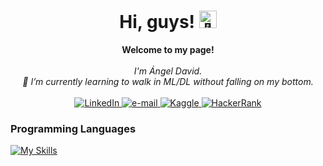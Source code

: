 <h1 align="center">Hi, guys! <img src="https://github.com/angeldavidhf/angeldavidhf/assets/24524555/766d336d-b87d-44ba-807c-c51de2bc6b4d" width="28px" alt="👋"></h1>

<p align="center">
    <b>Welcome to my page!</b><br><br>
    <i>
        I'm Ángel David.<br>
        🌱 I’m currently learning to walk in ML/DL without falling on my bottom.<br>
    </i><br>
    <a href="https://www.linkedin.com/in/angeldavidhf">
        <img src="https://img.shields.io/badge/LinkedIn-blue?style=flat-square&logo=linkedin" alt="LinkedIn">
    </a>
    <a href="mailto:angeldavidhf@gmail.com">
        <img src="https://img.shields.io/badge/Email-blue?style=flat-square&logo=gmail&logoColor=white" alt="e-mail">
    </a>
    <a href="https://www.kaggle.com/angeldavidhf">
        <img src="https://img.shields.io/badge/Kaggle-blue?style=flat-square&logo=kaggle" alt="Kaggle">
    </a>
    <a href="https://www.hackerrank.com/angeldavidhf">
        <img src="https://img.shields.io/badge/-Hackerrank-2EC866?style=for-the-badge&logo=HackerRank&logoColor=white" alt="HackerRank">
    </a>
</p>

### Programming Languages
[![My Skills](https://skillicons.dev/icons?i=js,ts,php,go,python)](https://github.com/angeldavidhf)
